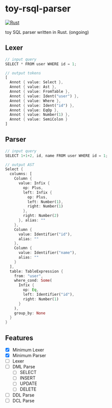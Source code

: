 # toy-rsql-parser

[![Rust](https://github.com/naoto0822/toy-rsql-parser/actions/workflows/rust.yml/badge.svg)](https://github.com/naoto0822/toy-rsql-parser/actions/workflows/rust.yml)

toy SQL parser written in Rust. (ongoing)

## Lexer

```rust
// input query
SELECT * FROM user WHERE id = 1;

// output tokens
[
  Annot { value: Select },
  Annot { value: Ast },
  Annot { value: FromTable },
  Annot { value: Ident("user") },
  Annot { value: Where },
  Annot { value: Ident("id") },
  Annot { value: EqOp },
  Annot { value: Number(1) },
  Annot { value: SemiColon }
]
```

## Parser

```rust
// input query
SELECT 1+1+2, id, name FROM user WHERE id = 1;

// output AST
Select { 
  columns: [
    Column { 
      value: Infix { 
        op: Plus, 
        left: Infix { 
          op: Plus, 
          left: Number(1), 
          right: Number(1) 
        }, 
        right: Number(2)
      }, alias: ""
    }, 
    Column {
      value: Identifier("id"), 
      alias: ""
    }, 
    Column { 
      value: Identifier("name"), 
      alias: ""
    }
  ], 
  table: TableExpression { 
    from: "user", 
    where_cond: Some(
      Infix { 
        op: Eq,
        left: Identifier("id"),
        right: Number(1)
      }
    ), 
    group_by: None 
  } 
}
```

## Features

- [x] Minimum Lexer
- [x] Minimum Parser
- [ ] Lexer
- [ ] DML Parse
  - [ ] SELECT
  - [ ] INSERT
  - [ ] UPDATE
  - [ ] DELETE
- [ ] DDL Parse
- [ ] DCL Parse

